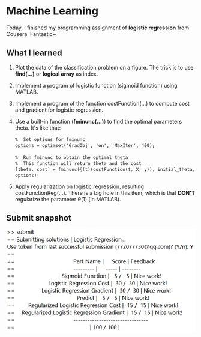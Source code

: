 # Machine Learning

Today, I finished my programming assignment of **logistic regression** from Cousera. Fantastic~

## What I learned

1. 	Plot the data of the classification problem on a figure. The trick is to use **find(...)** or **logical array** as index.

2. 	Implement a program of logistic function (sigmoid function) using MATLAB.

3. 	Implement a program of the function costFunction(...) to compute cost and gradient for logistic regression.

4. 	Use a built-in function (**fminunc(...)**) to find the optimal parameters theta. It's like that:
	```
	%  Set options for fminunc
	options = optimset('GradObj', 'on', 'MaxIter', 400);

	%  Run fminunc to obtain the optimal theta
	%  This function will return theta and the cost
	[theta, cost] = fminunc(@(t)(costFunction(t, X, y)), initial_theta, options);
	```

5. 	Apply regularization on logistic regression, resulting costFunctionReg(...). There is a big hole in this item, which is that **DON'T** regularize the parameter θ(1) (in MATLAB).

## Submit snapshot
![](pic/finish_snapshot.png)